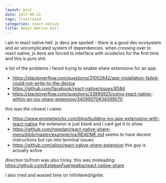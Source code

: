 ```yaml
---
layout: post
date: 2017-09-21
tags: frustrated
categories: react-native
title: React Native hell
---
```


i am in react native hell. js devs are spoiled - there is a good dev ecosystem and an uncomplicated system of dependencies. when crossing over to react native, js devs are forced to interface with xcode/ios for the first time and this is pure shit.

a list of the problems i faced trying to enable share extensions for an app:

- <https://stackoverflow.com/questions/31002642/app-installation-failed-could-not-write-to-the-device>
- <https://github.com/facebook/react-native/issues/8584>
- <https://stackoverflow.com/questions/33990925/using-react-native-within-an-ios-share-extension/34099070#34099070>

this was the closest i came:

- <https://www.promptworks.com/blog/building-ios-app-extensions-with-react-native> the extension is just blank and i cant get it to show
- <https://github.com/meedan/react-native-share-menu/blob/master/example/ios/README.md> seems to have decent instructions but ran into terminal issues
- <https://github.com/alinz/react-native-share-extension> this guy is actually active

direction to/from was also tricky. this was misleading: <https://github.com/EstebanFuentealba/react-native-share>

i also tried and wasted time on infinitered/ignite.
